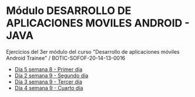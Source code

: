 # Módulo DESARROLLO DE APLICACIONES MOVILES ANDROID - JAVA
   Ejercicios del 3er módulo del curso "Desarrollo de aplicaciones móviles Android Trainee" / BOTIC-SOFOF-20-14-13-0016

   - [Día 5 semana 8 - Primer día](./18-06-2021)
   - [Día 2 semana 9 - Segundo día](./22-06-2021)
   - [Día 3 semana 9 - Tercer día](./23-06-2021)
   - [Día 4 semana 9 - Cuarto día](./24-06-2021)